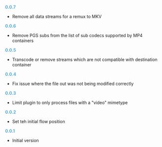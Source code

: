 
**<span style="color:#56adda">0.0.7</span>**
- Remove all data streams for a remux to MKV

**<span style="color:#56adda">0.0.6</span>**
- Remove PGS subs from the list of sub codecs supported by MP4 containers

**<span style="color:#56adda">0.0.5</span>**
- Transcode or remove streams which are not compatible with destination container

**<span style="color:#56adda">0.0.4</span>**
- Fix issue where the file out was not being modified correctly

**<span style="color:#56adda">0.0.3</span>**
- Limit plugin to only process files with a "video" mimetype

**<span style="color:#56adda">0.0.2</span>**
- Set teh initial flow position

**<span style="color:#56adda">0.0.1</span>**
- Initial version
